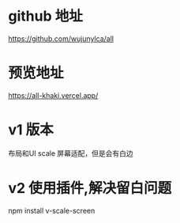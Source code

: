 # github 地址 
 https://github.com/wujunylca/all

# 预览地址
 https://all-khaki.vercel.app/

# v1 版本
  布局和UI
  scale 屏幕适配，但是会有白边

# v2 使用插件,解决留白问题
   npm install v-scale-screen